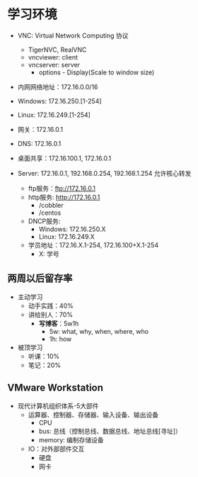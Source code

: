 # 学习环境

- VNC: Virtual Network Computing 协议
  - TigerNVC, RealVNC
  - vncviewer: client
  - vncserver: server
    - options - Display(Scale to window size)
- 内网网络地址：172.16.0.0/16
- Windows: 172.16.250.[1-254]
- Linux: 172.16.249.[1-254]
- 网关：172.16.0.1
- DNS: 172.16.0.1
- 桌面共享：172.16.100.1, 172.16.0.1

- Server: 172.16.0.1, 192.168.0.254, 192.168.1.254 允许核心转发
  - ftp服务：ftp://172.16.0.1
  - http服务: http://172.16.0.1
    - /cobbler
    - /centos
  - DNCP服务:
    - Windows: 172.16.250.X
    - Linux: 172.16.249.X
  - 学员地址：172.16.X.1-254, 172.16.100+X.1-254
    - X: 学号

## 两周以后留存率

- 主动学习
  - 动手实践：40%
  - 讲给别人：70%
    - **写博客**：5w1h
      - 5w: what, why, when, where, who
      - 1h: how
- 被顶学习
  - 听课：10%
  - 笔记：20%

## VMware Workstation

- 现代计算机组织体系-5大部件
  - 运算器、控制器、存储器、输入设备、输出设备
    - CPU
    - bus: 总线（控制总线、数据总线、地址总线[寻址]）
    - memory: 编制存储设备
  - IO：对外部部件交互
    - 硬盘
    - 网卡
